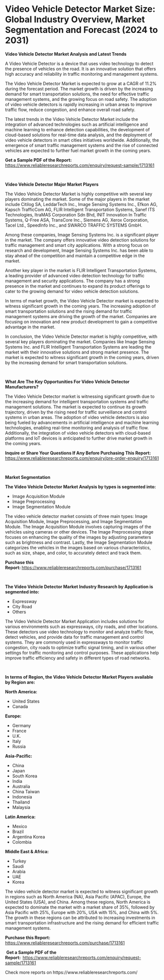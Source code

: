 <p><h1>Video Vehicle Detector Market Size: Global Industry Overview, Market Segmentation and Forecast (2024 to 2031)</h1></p><p><strong>Video Vehicle Detector Market Analysis and Latest Trends</strong></p>
<p><p>A Video Vehicle Detector is a device that uses video technology to detect the presence of vehicles on the road. It is an innovative solution that offers high accuracy and reliability in traffic monitoring and management systems.</p><p>The Video Vehicle Detector Market is expected to grow at a CAGR of 11.2% during the forecast period. The market growth is driven by the increasing demand for smart transportation solutions, the need for effective traffic management systems, and the growing focus on road safety. The adoption of video vehicle detectors is rapidly increasing in urban areas to improve traffic flow, reduce congestion, and enhance overall road safety.</p><p>The latest trends in the Video Vehicle Detector Market include the integration of advanced technologies such as artificial intelligence and machine learning to enhance detection capabilities, the development of cloud-based solutions for real-time data analysis, and the deployment of video vehicle detectors in smart cities initiatives worldwide. Additionally, the emergence of smart traffic management systems and the rise of connected vehicles are expected to further fuel market growth in the coming years.</p></p>
<p><strong>Get a Sample PDF of the Report:&nbsp;</strong> <a href="https://www.reliableresearchreports.com/enquiry/request-sample/1713161">https://www.reliableresearchreports.com/enquiry/request-sample/1713161</a></p>
<p>&nbsp;</p>
<p><strong>Video Vehicle Detector Major Market Players</strong></p>
<p><p>The Video Vehicle Detector Market is highly competitive with several key players dominating the market. Some of the major players in the market include Citilog SA, LeddarTech Inc., Image Sensing Systems Inc., Efkon AG, Kapsch TrafficCom AG, FLIR Intelligent Transportation Systems, Sanef ITS Technologies, ItraMAS Corporation Sdn Bhd, INIT Innovation In Traffic Systems, Q-Free ASA, TransCore Inc., Siemens AG, Xerox Corporation, Tacel Ltd., SpeedInfo Inc., and SWARCO TRAFFIC SYSTEMS GmbH.</p><p>Among these companies, Image Sensing Systems Inc. is a significant player in the market. The company offers innovative video detection solutions for traffic management and smart city applications. With a strong focus on research and development, Image Sensing Systems Inc. has been able to stay ahead of the competition and maintain a competitive edge in the market.</p><p>Another key player in the market is FLIR Intelligent Transportation Systems, a leading provider of advanced video detection technology for traffic management and security applications. The company has a strong presence in the market and continues to expand its product offerings to cater to the growing demand for video vehicle detection solutions.</p><p>In terms of market growth, the Video Vehicle Detector market is expected to witness significant growth in the coming years. The increasing adoption of smart transportation solutions and the rising demand for traffic management systems are driving the growth of the market. Companies are focusing on innovation and new product development to gain a competitive advantage in the market.</p><p>In conclusion, the Video Vehicle Detector market is highly competitive, with several key players dominating the market. Companies like Image Sensing Systems Inc. and FLIR Intelligent Transportation Systems are leading the market with their innovative solutions and strong market presence. The market is expected to witness significant growth in the coming years, driven by the increasing demand for smart transportation solutions.</p></p>
<p>&nbsp;</p>
<p><strong>What Are The Key Opportunities For Video Vehicle Detector Manufacturers?</strong></p>
<p><p>The Video Vehicle Detector market is witnessing significant growth due to the increasing demand for intelligent transportation systems and traffic management solutions. The market is expected to continue its growth trajectory, driven by the rising need for traffic surveillance and control systems in urban areas. The adoption of video vehicle detectors is also being fueled by advancements in artificial intelligence and machine learning technologies, enabling real-time monitoring and analysis of traffic flow. Additionally, the integration of video vehicle detectors with cloud-based platforms and IoT devices is anticipated to further drive market growth in the coming years.</p></p>
<p><strong>Inquire or Share Your Questions If Any Before Purchasing This Report:</strong> <a href="https://www.reliableresearchreports.com/enquiry/pre-order-enquiry/1713161">https://www.reliableresearchreports.com/enquiry/pre-order-enquiry/1713161</a></p>
<p>&nbsp;</p>
<p><strong>Market Segmentation</strong></p>
<p><strong>The Video Vehicle Detector Market Analysis by types is segmented into:</strong></p>
<p><ul><li>Image Acquisition Module</li><li>Image Preprocessing</li><li>Image Segmentation Module</li></ul></p>
<p><p>The video vehicle detector market consists of three main types: Image Acquisition Module, Image Preprocessing, and Image Segmentation Module. The Image Acquisition Module involves capturing images of the vehicles using cameras or other devices. The Image Preprocessing stage focuses on enhancing the quality of the images by adjusting parameters such as brightness and contrast. Lastly, the Image Segmentation Module categorizes the vehicles in the images based on various characteristics, such as size, shape, and color, to accurately detect and track them.</p></p>
<p><strong>Purchase this Report:&nbsp;</strong><a href="https://www.reliableresearchreports.com/purchase/1713161">https://www.reliableresearchreports.com/purchase/1713161</a></p>
<p>&nbsp;</p>
<p><strong>The Video Vehicle Detector Market Industry Research by Application is segmented into:</strong></p>
<p><ul><li>Expressway</li><li>City Road</li><li>Others</li></ul></p>
<p><p>The Video Vehicle Detector Market Application includes solutions for various environments such as expressways, city roads, and other locations. These detectors use video technology to monitor and analyze traffic flow, detect vehicles, and provide data for traffic management and control systems. They are commonly used in expressways to monitor traffic congestion, city roads to optimize traffic signal timing, and in various other settings for traffic monitoring and control purposes. These applications help improve traffic efficiency and safety in different types of road networks.</p></p>
<p>&nbsp;</p>
<p><strong>In terms of Region, the Video Vehicle Detector Market Players available by Region are:</strong></p>
<p>
    <p> <strong> North America: </strong>
        <ul>
            <li>United States</li>
            <li>Canada</li>
        </ul>
        </p> 
    <p> <strong> Europe: </strong>
        <ul>
            <li>Germany</li>
            <li>France</li>
            <li>U.K.</li>
            <li>Italy</li>
            <li>Russia</li>
        </ul>
        </p> 
    <p> <strong> Asia-Pacific: </strong>
        <ul>
            <li>China</li>
            <li>Japan</li>
            <li>South Korea</li>
            <li>India</li>
            <li>Australia</li>
            <li>China Taiwan</li>
            <li>Indonesia</li>
            <li>Thailand</li>
            <li>Malaysia</li>
        </ul>
        </p> 
    <p> <strong> Latin America: </strong>
        <ul>
            <li>Mexico</li>
            <li>Brazil</li>
            <li>Argentina Korea</li>
            <li>Colombia</li>
        </ul>
        </p> 
    <p> <strong> Middle East & Africa: </strong>
        <ul>
            <li>Turkey</li>
            <li>Saudi</li>
            <li>Arabia</li>
            <li>UAE</li>
            <li>Korea</li>
        </ul>
    </p>
    </p>
<p><p>The video vehicle detector market is expected to witness significant growth in regions such as North America (NA), Asia Pacific (APAC), Europe, the United States (USA), and China. Among these regions, North America is expected to dominate the market with a market share of 35%, followed by Asia Pacific with 25%, Europe with 20%, USA with 15%, and China with 5%. The growth in these regions can be attributed to increasing investments in smart transportation infrastructure and the rising demand for efficient traffic management systems.</p></p>
<p><strong>Purchase this Report: </strong><a href="https://www.reliableresearchreports.com/purchase/1713161">https://www.reliableresearchreports.com/purchase/1713161</a></p>
<p>&nbsp;<strong>Get a Sample PDF of the Report:&nbsp;&nbsp;</strong><a href="https://www.reliableresearchreports.com/enquiry/request-sample/1713161">https://www.reliableresearchreports.com/enquiry/request-sample/1713161</a></p>
<p><strong></strong></p>
<p>Check more reports on https://www.reliableresearchreports.com/</p>